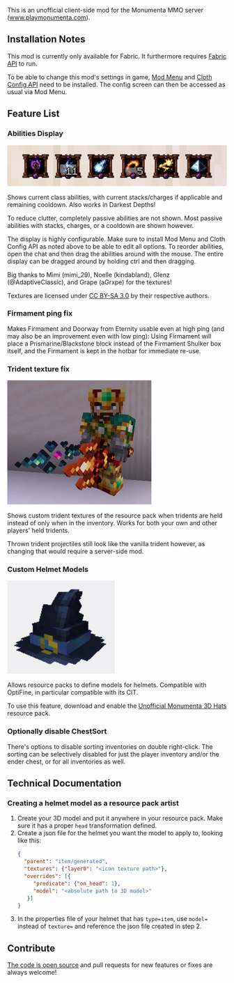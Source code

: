 This is an unofficial client-side mod for the Monumenta MMO server (www.playmonumenta.com).

## Installation Notes

This mod is currently only available for Fabric. It furthermore requires [Fabric API](https://www.curseforge.com/minecraft/mc-mods/fabric-api) to run.

To be able to change this mod's settings in game, [Mod Menu](https://www.curseforge.com/minecraft/mc-mods/modmenu) and [Cloth Config API](https://www.curseforge.com/minecraft/mc-mods/cloth-config) need to be installed.
The config screen can then be accessed as usual via Mod Menu.

## Feature List

### Abilities Display

![Abilties Display](abilities-display.png)

Shows current class abilities, with current stacks/charges if applicable and remaining cooldown.
Also works in Darkest Depths!

To reduce clutter, completely passive abilities are not shown. Most passive abilities with stacks, charges, or a cooldown are shown however.

The display is highly configurable. Make sure to install Mod Menu and Cloth Config API as noted above to be able to edit all options.
To reorder abilities, open the chat and then drag the abilities around with the mouse.
The entire display can be dragged around by holding ctrl and then dragging.

Big thanks to Mimi (mimi_29), Noelle (kindabland), Glenz (@AdaptiveClassic), and Grape (aGrxpe) for the textures!

Textures are licensed under [CC BY-SA 3.0](https://creativecommons.org/licenses/by-sa/3.0) by their respective authors.

### Firmament ping fix

Makes Firmament and Doorway from Eternity usable even at high ping (and may also be an improvement even with low ping):
Using Firmament will place a Prismarine/Blackstone block instead of the Firmament Shulker box itself, and the Firmament is kept in the hotbar for immediate re-use.

### Trident texture fix

![Tridents](tridents.png)

Shows custom trident textures of the resource pack when tridents are held instead of only when in the inventory.
Works for both your own and other players' held tridents.

Thrown trident projectiles still look like the vanilla trident however, as changing that would require a server-side mod.

### Custom Helmet Models

![Spinning Helmet](hats.png)

Allows resource packs to define models for helmets. Compatible with OptiFine, in particular compatible with its CIT.

To use this feature, download and enable the [Unofficial Monumenta 3D Hats](https://www.curseforge.com/minecraft/texture-packs/unofficial-monumenta-3d-hats) resource pack.

### Optionally disable ChestSort

There's options to disable sorting inventories on double right-click.
The sorting can be selectively disabled for just the player inventory and/or the ender chest, or for all inventories as well.

## Technical Documentation

### Creating a helmet model as a resource pack artist

1. Create your 3D model and put it anywhere in your resource pack. Make sure it has a proper `head` transformation
   defined.
2. Create a json file for the helmet you want the model to apply to, looking like this:
   ```json
   {
     "parent": "item/generated",
     "textures": {"layer0": "<icon texture path>"},
     "overrides": [{
        "predicate": {"on_head": 1},
        "model": "<absolute path to 3D model>"
      }]
   }
   ```
4. In the properties file of your helmet that has `type=item`, use `model=` instead of `texture=` and reference the json
   file created in step 2.

## Contribute

[The code is open source](https://github.com/Njol/UnofficialMonumentaMod) and pull requests for new features or fixes
are always welcome!
